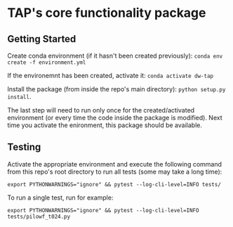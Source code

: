 # TAP's core functionality package

## Getting Started

Create conda environment (if it hasn't been created previously): `conda env create -f environment.yml`

If the environemnt has been created, activate it: `conda activate dw-tap`

Install the package (from inside the repo's main directory): `python setup.py install`. 

The last step will need to run only once for the created/activated environment (or every time the code inside the package is modified). Next time you activate the enironment, this package should be available.

## Testing

Activate the appropriate environment and execute the following command from this repo's root directory to run all tests (some may take a long time): 

```
export PYTHONWARNINGS="ignore" && pytest --log-cli-level=INFO tests/

```
To run a single test, run for example:
```
export PYTHONWARNINGS="ignore" && pytest --log-cli-level=INFO tests/pilowf_t024.py
```
